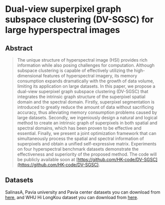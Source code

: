 # Dual-view superpixel graph subspace clustering (DV-SGSC) for large hyperspectral images
## Abstract
> The unique structure of hyperspectral image (HSI) provides rich information while also posing challenges for computation. Although subspace clustering is capable of effectively utilizing the high-dimensional features of hyperspectral imagery, its memory consumption expands dramatically with the growth of data volume, limiting its application on large datasets. In this paper, we propose a dual-view superpixel graph subspace clustering (DV-SGSC) that integrates the intrinsic graph structure of the superpixel spatial domain and the spectral domain. Firstly, superpixel segmentation is introduced to greatly reduce the amount of data without sacrificing accuracy, thus alleviating memory consumption problems caused by large datasets. Secondly, we ingeniously design a natural and logical method to create an intrinsic graph of superpixels in both spatial and spectral domains, which has been proven to be effective and essential. Finally, we present a joint optimization framework that can simultaneously process the spatial and spectral information of superpixels and obtain a unified self-expressive matrix. Experiments on four hyperspectral benchmark datasets demonstrate the effectiveness and superiority of the proposed method. The code will be publicly available soon at [https://github.com/HK-code/DV-SGSC](https://github.com/HK-code/DV-SGSC).
## Datasets
SalinasA, Pavia university and Pavia center datasets you can download from [here](https://www.ehu.eus/ccwintco/index.php?title=Hyperspectral_Remote_Sensing_Scenes#Pavia_Centre_and_University), and WHU Hi LongKou dataset you can download from [here](http://rsidea.whu.edu.cn/resource_WHUHi_sharing.htm).
